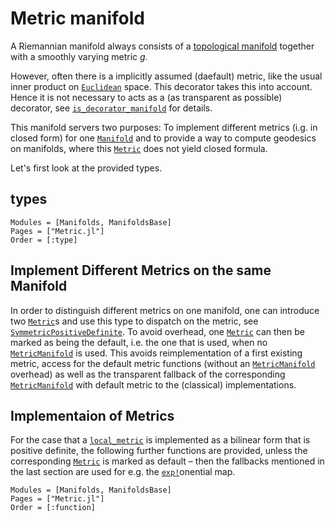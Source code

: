 # Metric manifold

A Riemannian manifold always consists of a [topological manifold](https://en.wikipedia.org/wiki/Topological_manifold) together with a smoothly varying metric $g$.

However, often there is a implicitly assumed (daefault) metric, like the usual
inner product on [`Euclidean`](@ref) space. This decorator takes this into
account. Hence it is not necessary to acts as a (as transparent as possible)
decorator, see [`is_decorator_manifold`](@ref) for details.

This manifold servers two purposes: To implement different metrics (i.g. in closed
form) for one [`Manifold`](@ref) and to provide a way to compute geodesics
on manifolds, where this [`Metric`](@ref) does not yield closed formula. 

Let's first look at the provided types.

## types

```@autodocs
Modules = [Manifolds, ManifoldsBase]
Pages = ["Metric.jl"]
Order = [:type]
```

## Implement Different Metrics on the same Manifold

In order to distinguish different metrics on one manifold, one can introduce
two [`Metric`](@ref)s and use this type to dispatch on the metric, see 
[`SymmetricPositiveDefinite`](@ref). To avoid overhead, one [`Metric`](@ref)
can then be marked as being the default, i.e. the one that is used, when no
[`MetricManifold`](@ref) is used. This avoids reimplementation of a first
existing metric, access for the default metric functions (without an [`MetricManifold`](@ref)
overhead) as well as the transparent fallback of the corresponding [`MetricManifold`](@ref)
with default metric to the (classical) implementations.

## Implementaion of Metrics

For the case that a [`local_metric`](@ref) is implemented as a bilinear form
that is positive definite, the following further functions are provided,
unless the corresponding [`Metric`](@ref) is marked as default – then the fallbacks
mentioned in the last section are used for e.g. the [`exp!`](@ref)onential map.

```@autodocs
Modules = [Manifolds, ManifoldsBase]
Pages = ["Metric.jl"]
Order = [:function]
```
